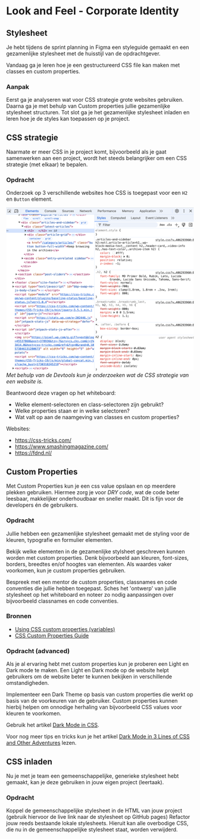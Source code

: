 # Look and Feel - Corporate Identity

## Stylesheet

Je hebt tijdens de sprint planning in Figma een styleguide gemaakt en een gezamenlijke stylesheet met de huisstijl van de opdrachtgever. 

Vandaag ga je leren hoe je een gestructureerd CSS file kan maken met classes en custom properties. 

### Aanpak
Eerst ga je analyseren wat voor CSS strategie grote websites gebruiken. Daarna ga je met behulp van Custom properties jullie gezamenlijke stylesheet structuren. Tot slot ga je het gezamenlijke stylesheet inladen en leren hoe je de styles kan toepassen op je project. 


## CSS strategie
Naarmate er meer CSS in je project komt, bijvoorbeeld als je gaat samenwerken aan een project, wordt het steeds belangrijker om een CSS strategie (met elkaar) te bepalen.

### Opdracht
Onderzoek op 3 verschillende websites hoe CSS is toegepast voor een `H2` en `Button` element. 

![](CSS-strategie.png)
*Met behulp van de Devtools kun je onderzoeken wat de CSS strategie van een website is.*

Beantwoord deze vragen op het whiteboard:
- Welke element-selectoren en class-selectoren zijn gebruikt?
- Welke properties staan er in welke selectoren?
- Wat valt op aan de naamgeving van classes en custom properties?

Websites:  
- https://css-tricks.com/  
- https://www.smashingmagazine.com/  
- https://fdnd.nl/


## Custom Properties
Met Custom Properties kun je een css value opslaan en op meerdere plekken gebruiken. Hiermee zorg je voor _DRY code_, wat de code beter leesbaar, makkelijker onderhoudbaar en sneller maakt. Dit is fijn voor de developers én de gebruikers.

### Opdracht

Jullie hebben een gezamenlijke stylesheet gemaakt met de styling voor de kleuren, typografie en formulier elementen. 

Bekijk welke elementen in de gezamenlijke stylsheet geschreven kunnen worden met custom properties. Denk bijvoorbeeld aan kleuren, font-sizes, borders, breedtes en/of hoogtes van elementen. Als waardes vaker voorkomen, kun je custom properties gebruiken.

Bespreek met een mentor de custom properties, classnames en code conventies die jullie hebben toegepast. 
Sches het 'ontwerp' van jullie stylesheet op het whiteboard en noteer zo nodig aanpassingen over bijvoorbeeld classnames en code conventies.

### Bronnen

- [Using CSS custom properties (variables)](https://developer.mozilla.org/en-US/docs/Web/CSS/Using_CSS_custom_properties)
- [CSS Custom Properties Guide](https://css-tricks.com/a-complete-guide-to-custom-properties/)

<!-- - [Breaking CSS Custom Properties out of :root Might Be a Good Idea](https://css-tricks.com/breaking-css-custom-properties-out-of-root-might-be-a-good-idea/) -->


### Opdracht (advanced)
Als je al ervaring hebt met custom properties kun je proberen een Light en Dark mode te maken. Een Light en Dark mode op de website helpt gebruikers om de website beter te kunnen bekijken in verschillende omstandigheden.

Implementeer een Dark Theme op basis van custom properties die werkt op basis van de voorkeuren van de gebruiker. Custom properties kunnen hierbij helpen om onnodige herhaling van bijvoorbeeld CSS values voor kleuren te voorkomen. 

Gebruik het artikel [Dark Mode in CSS](https://css-tricks.com/dark-modes-with-css/). 

Voor nog meer tips en tricks kun je het artikel [Dark Mode in 3 Lines of CSS and Other Adventures](https://dev.to/madsstoumann/dark-mode-in-3-lines-of-css-and-other-adventures-1ljj) lezen. 



## CSS inladen
Nu je met je team een gemeenschappelijke, generieke stylesheet hebt gemaakt, kan je deze gebruiken in jouw eigen project (leertaak).

### Opdracht
Koppel de gemeenschappelijke stylesheet in de HTML van jouw project (gebruik hiervoor de live link naar de stylesheet op GitHub pages) 
Refactor jouw reeds bestaande lokale stylesheets. Hieruit kan alle overbodige CSS, die nu in de gemeenschappelijke stylesheet staat, worden verwijderd.


